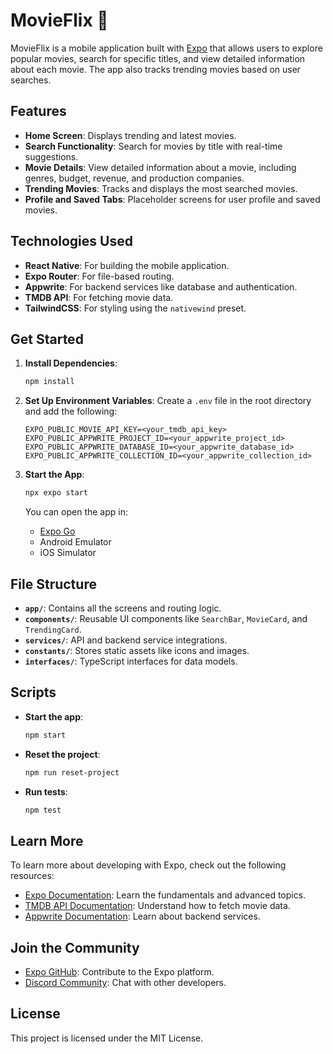 # MovieFlix 🎥

MovieFlix is a mobile application built with [Expo](https://expo.dev) that allows users to explore popular movies, search for specific titles, and view detailed information about each movie. The app also tracks trending movies based on user searches.

## Features

- **Home Screen**: Displays trending and latest movies.
- **Search Functionality**: Search for movies by title with real-time suggestions.
- **Movie Details**: View detailed information about a movie, including genres, budget, revenue, and production companies.
- **Trending Movies**: Tracks and displays the most searched movies.
- **Profile and Saved Tabs**: Placeholder screens for user profile and saved movies.

## Technologies Used

- **React Native**: For building the mobile application.
- **Expo Router**: For file-based routing.
- **Appwrite**: For backend services like database and authentication.
- **TMDB API**: For fetching movie data.
- **TailwindCSS**: For styling using the `nativewind` preset.

## Get Started

1. **Install Dependencies**:
   ```bash
   npm install
   ```

2. **Set Up Environment Variables**:
   Create a `.env` file in the root directory and add the following:
   ```env
   EXPO_PUBLIC_MOVIE_API_KEY=<your_tmdb_api_key>
   EXPO_PUBLIC_APPWRITE_PROJECT_ID=<your_appwrite_project_id>
   EXPO_PUBLIC_APPWRITE_DATABASE_ID=<your_appwrite_database_id>
   EXPO_PUBLIC_APPWRITE_COLLECTION_ID=<your_appwrite_collection_id>
   ```

3. **Start the App**:
   ```bash
   npx expo start
   ```

   You can open the app in:
   - [Expo Go](https://expo.dev/go)
   - Android Emulator
   - iOS Simulator

## File Structure

- **`app/`**: Contains all the screens and routing logic.
- **`components/`**: Reusable UI components like `SearchBar`, `MovieCard`, and `TrendingCard`.
- **`services/`**: API and backend service integrations.
- **`constants/`**: Stores static assets like icons and images.
- **`interfaces/`**: TypeScript interfaces for data models.

## Scripts

- **Start the app**:
  ```bash
  npm start
  ```
- **Reset the project**:
  ```bash
  npm run reset-project
  ```
- **Run tests**:
  ```bash
  npm test
  ```

## Learn More

To learn more about developing with Expo, check out the following resources:

- [Expo Documentation](https://docs.expo.dev/): Learn the fundamentals and advanced topics.
- [TMDB API Documentation](https://developer.themoviedb.org/docs): Understand how to fetch movie data.
- [Appwrite Documentation](https://appwrite.io/docs): Learn about backend services.

## Join the Community

- [Expo GitHub](https://github.com/expo/expo): Contribute to the Expo platform.
- [Discord Community](https://chat.expo.dev): Chat with other developers.

## License

This project is licensed under the MIT License.
